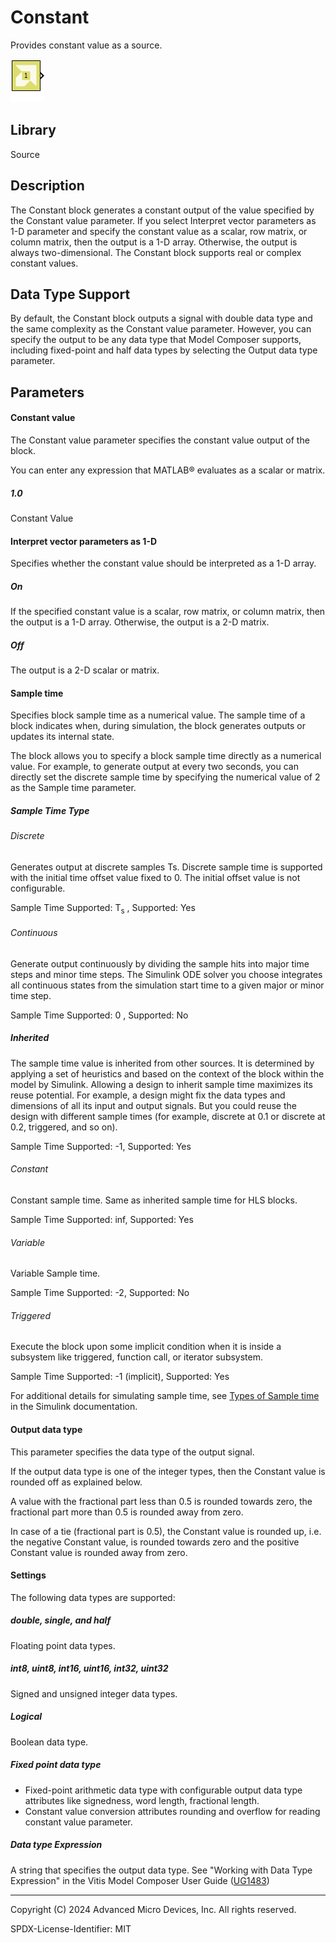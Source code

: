 # Constant

Provides constant value as a source.

![](./Images/block.png)

## Library

Source


## Description

The Constant block generates a constant output of the value specified by
the Constant value parameter. If you select Interpret vector parameters
as 1-D parameter and specify the constant value as a scalar, row matrix,
or column matrix, then the output is a 1-D array. Otherwise, the output
is always two-dimensional. The Constant block supports real or complex
constant values.

## Data Type Support

By default, the Constant block outputs a signal with double data type
and the same complexity as the Constant value parameter. However, you
can specify the output to be any data type that Model Composer supports,
including fixed-point and half data types by selecting the Output data
type parameter.

## Parameters

#### Constant value  
The Constant value parameter specifies the constant value output of the
block.

You can enter any expression that MATLAB® evaluates as a scalar or
matrix.

##### 1.0
Constant Value

#### Interpret vector parameters as 1-D  
Specifies whether the constant value should be interpreted as a 1-D
array.
##### On
If the specified constant value is a scalar, row matrix, or column matrix, then the output is a 1-D array. Otherwise, the output is a 2-D matrix.

##### Off
The output is a 2-D scalar or matrix.
                                                                                                          
#### Sample time  
Specifies block sample time as a numerical value. The sample time of a
block indicates when, during simulation, the block generates outputs or
updates its internal state.

The block allows you to specify a block sample time directly as a
numerical value. For example, to generate output at every two seconds,
you can directly set the discrete sample time by specifying the
numerical value of 2 as the Sample time parameter.

##### Sample Time Type
###### Discrete
Generates output at discrete samples Ts.
Discrete sample time is supported with the initial time offset value fixed to 0. The initial offset value is not configurable.

Sample Time Supported: T<sub>s</sub> , Supported: Yes

###### Continuous
Generate output continuously by dividing the sample hits into major time steps and minor time steps. The Simulink ODE solver you choose integrates all continuous states from the simulation start time to a given major or minor time step.

Sample Time Supported: 0 , Supported: No

##### Inherited
The sample time value is inherited from other sources. It is determined by applying a set of heuristics and based on the context of the block within the model by Simulink.
Allowing a design to inherit sample time maximizes its reuse potential. For example, a design might fix the data types and dimensions of all its input and output signals. But you could reuse the design with different sample times (for example, discrete at 0.1 or discrete at 0.2, triggered, and so on).

Sample Time Supported: -1, Supported: Yes

###### Constant
Constant sample time. Same as inherited sample time for HLS blocks.

Sample Time Supported: inf, Supported: Yes

###### Variable
Variable Sample time.

Sample Time Supported: -2, Supported: No

###### Triggered
Execute the block upon some implicit condition when it is inside a subsystem like triggered, function call, or iterator subsystem.

Sample Time Supported: -1 (implicit), Supported: Yes


For additional details for simulating sample time, see [Types of Sample
time](https://in.mathworks.com/help/simulink/ug/types-of-sample-time.html)
in the Simulink documentation.


#### Output data type  
This parameter specifies the data type of the output signal.

If the output data type is one of the integer types, then the Constant
value is rounded off as explained below.

A value with the fractional part less than 0.5 is rounded towards zero,
the fractional part more than 0.5 is rounded away from zero.

In case of a tie (fractional part is 0.5), the Constant value is rounded
up, i.e. the negative Constant value, is rounded towards zero and the
positive Constant value is rounded away from zero.


#### Settings  
The following data types are supported:
##### double, single, and half
Floating point data types.

##### int8, uint8, int16, uint16, int32, uint32
Signed and unsigned integer data types.

##### Logical
Boolean data type.

##### Fixed point data type
* Fixed-point arithmetic data type with configurable output data type attributes like signedness, word length, fractional length.
* Constant value conversion attributes rounding and overflow for reading constant value parameter.

##### Data type Expression
A string that specifies the output data type. See "Working with Data Type Expression" in the Vitis Model Composer User Guide ([UG1483](https://docs.xilinx.com/access/sources/dita/map?isLatest=true&ft:locale=en-US&url=ug1483-model-composer-sys-gen-user-guide))






--------------
Copyright (C) 2024 Advanced Micro Devices, Inc.
All rights reserved.

SPDX-License-Identifier: MIT
